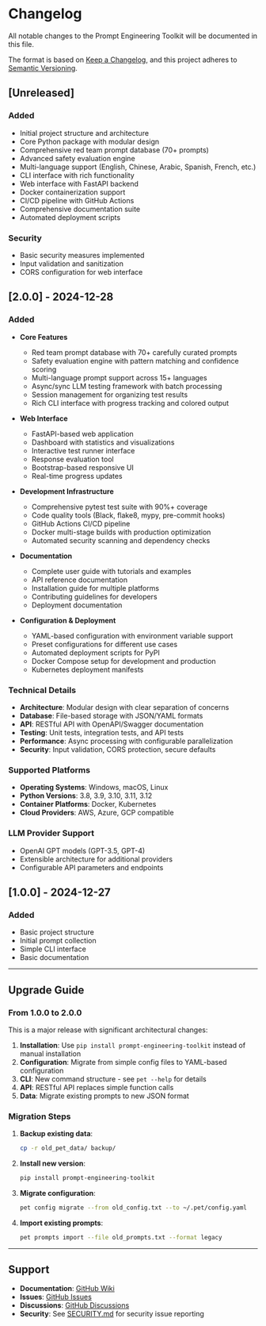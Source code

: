# Changelog

All notable changes to the Prompt Engineering Toolkit will be documented in this file.

The format is based on [Keep a Changelog](https://keepachangelog.com/en/1.0.0/),
and this project adheres to [Semantic Versioning](https://semver.org/spec/v2.0.0.html).

## [Unreleased]

### Added
- Initial project structure and architecture
- Core Python package with modular design
- Comprehensive red team prompt database (70+ prompts)
- Advanced safety evaluation engine
- Multi-language support (English, Chinese, Arabic, Spanish, French, etc.)
- CLI interface with rich functionality
- Web interface with FastAPI backend
- Docker containerization support
- CI/CD pipeline with GitHub Actions
- Comprehensive documentation suite
- Automated deployment scripts

### Security
- Basic security measures implemented
- Input validation and sanitization
- CORS configuration for web interface

## [2.0.0] - 2024-12-28

### Added
- **Core Features**
  - Red team prompt database with 70+ carefully curated prompts
  - Safety evaluation engine with pattern matching and confidence scoring
  - Multi-language prompt support across 15+ languages
  - Async/sync LLM testing framework with batch processing
  - Session management for organizing test results
  - Rich CLI interface with progress tracking and colored output

- **Web Interface**
  - FastAPI-based web application
  - Dashboard with statistics and visualizations
  - Interactive test runner interface
  - Response evaluation tool
  - Bootstrap-based responsive UI
  - Real-time progress updates

- **Development Infrastructure**
  - Comprehensive pytest test suite with 90%+ coverage
  - Code quality tools (Black, flake8, mypy, pre-commit hooks)
  - GitHub Actions CI/CD pipeline
  - Docker multi-stage builds with production optimization
  - Automated security scanning and dependency checks

- **Documentation**
  - Complete user guide with tutorials and examples
  - API reference documentation
  - Installation guide for multiple platforms
  - Contributing guidelines for developers
  - Deployment documentation

- **Configuration & Deployment**
  - YAML-based configuration with environment variable support
  - Preset configurations for different use cases
  - Automated deployment scripts for PyPI
  - Docker Compose setup for development and production
  - Kubernetes deployment manifests

### Technical Details
- **Architecture**: Modular design with clear separation of concerns
- **Database**: File-based storage with JSON/YAML formats
- **API**: RESTful API with OpenAPI/Swagger documentation
- **Testing**: Unit tests, integration tests, and API tests
- **Performance**: Async processing with configurable parallelization
- **Security**: Input validation, CORS protection, secure defaults

### Supported Platforms
- **Operating Systems**: Windows, macOS, Linux
- **Python Versions**: 3.8, 3.9, 3.10, 3.11, 3.12
- **Container Platforms**: Docker, Kubernetes
- **Cloud Providers**: AWS, Azure, GCP compatible

### LLM Provider Support
- OpenAI GPT models (GPT-3.5, GPT-4)
- Extensible architecture for additional providers
- Configurable API parameters and endpoints

## [1.0.0] - 2024-12-27

### Added
- Basic project structure
- Initial prompt collection
- Simple CLI interface
- Basic documentation

---

## Upgrade Guide

### From 1.0.0 to 2.0.0

This is a major release with significant architectural changes:

1. **Installation**: Use `pip install prompt-engineering-toolkit` instead of manual installation
2. **Configuration**: Migrate from simple config files to YAML-based configuration
3. **CLI**: New command structure - see `pet --help` for details
4. **API**: RESTful API replaces simple function calls
5. **Data**: Migrate existing prompts to new JSON format

### Migration Steps

1. **Backup existing data**:
   ```bash
   cp -r old_pet_data/ backup/
   ```

2. **Install new version**:
   ```bash
   pip install prompt-engineering-toolkit
   ```

3. **Migrate configuration**:
   ```bash
   pet config migrate --from old_config.txt --to ~/.pet/config.yaml
   ```

4. **Import existing prompts**:
   ```bash
   pet prompts import --file old_prompts.txt --format legacy
   ```

---

## Support

- **Documentation**: [GitHub Wiki](https://github.com/RandomBrains/prompt-engineering-toolkit/docs)
- **Issues**: [GitHub Issues](https://github.com/RandomBrains/prompt-engineering-toolkit/issues)
- **Discussions**: [GitHub Discussions](https://github.com/RandomBrains/prompt-engineering-toolkit/discussions)
- **Security**: See [SECURITY.md](SECURITY.md) for security issue reporting

